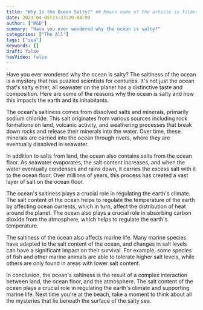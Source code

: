 ```yaml
---
title: "Why Is the Ocean Salty?" ## Means name of the article is filename
date: 2023-04-05T23:33:20-04:00
author: ["M&D"]
summary: "Have you ever wondered why the ocean is salty?"
categories: ["The All"]
tags: ["sea"]
keywords: []
draft: false
hasVideo: false
---
```


Have you ever wondered why the ocean is salty? The saltiness of the ocean is a mystery that has puzzled scientists for centuries. It's not just the ocean that's salty either, all seawater on the planet has a distinctive taste and composition. Here are some of the reasons why the ocean is salty and how this impacts the earth and its inhabitants.

The ocean's saltiness comes from dissolved salts and minerals, primarily sodium chloride. This salt originates from various sources including rock formations on land, volcanic activity, and weathering processes that break down rocks and release their minerals into the water. Over time, these minerals are carried into the ocean through rivers, where they are eventually dissolved in seawater.

In addition to salts from land, the ocean also contains salts from the ocean floor. As seawater evaporates, the salt content increases, and when the water eventually condenses and rains down, it carries the excess salt with it to the ocean floor. Over millions of years, this process has created a vast layer of salt on the ocean floor.

The ocean's saltiness plays a crucial role in regulating the earth's climate. The salt content of the ocean helps to regulate the temperature of the earth by affecting ocean currents, which in turn, affect the distribution of heat around the planet. The ocean also plays a crucial role in absorbing carbon dioxide from the atmosphere, which helps to regulate the earth's temperature.

The saltiness of the ocean also affects marine life. Many marine species have adapted to the salt content of the ocean, and changes in salt levels can have a significant impact on their survival. For example, some species of fish and other marine animals are able to tolerate higher salt levels, while others are only found in areas with lower salt content.

In conclusion, the ocean's saltiness is the result of a complex interaction between land, the ocean floor, and the atmosphere. The salt content of the ocean plays a crucial role in regulating the earth's climate and supporting marine life. Next time you're at the beach, take a moment to think about all the mysteries that lie beneath the surface of the salty sea.
